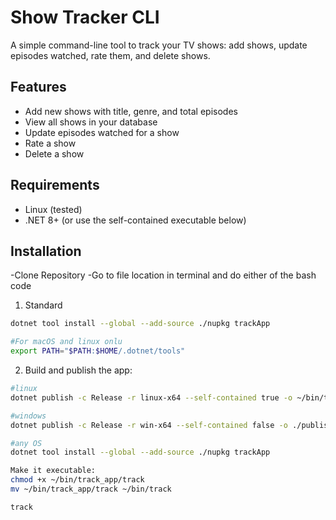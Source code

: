 # Show Tracker CLI

A simple command-line tool to track your TV shows: add shows, update episodes watched, rate them, and delete shows.  

## Features

- Add new shows with title, genre, and total episodes  
- View all shows in your database  
- Update episodes watched for a show  
- Rate a show  
- Delete a show  

## Requirements

- Linux (tested)  
- .NET 8+ (or use the self-contained executable below)  

## Installation
-Clone Repository
-Go to file location in terminal and do either of the bash code

1. Standard
```bash
dotnet tool install --global --add-source ./nupkg trackApp

#For macOS and linux onlu
export PATH="$PATH:$HOME/.dotnet/tools"
```

2. Build and publish the app:
```bash
#linux
dotnet publish -c Release -r linux-x64 --self-contained true -o ~/bin/track_app

#windows
dotnet publish -c Release -r win-x64 --self-contained false -o ./publish

#any OS
dotnet tool install --global --add-source ./nupkg trackApp

Make it executable:
chmod +x ~/bin/track_app/track
mv ~/bin/track_app/track ~/bin/track

track
